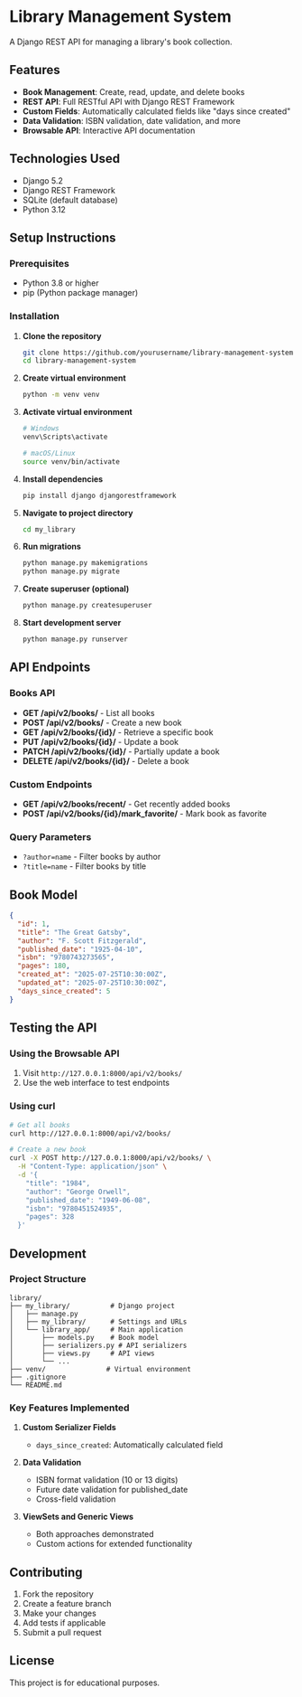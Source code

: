# Library Management System

A Django REST API for managing a library's book collection.

## Features

- **Book Management**: Create, read, update, and delete books
- **REST API**: Full RESTful API with Django REST Framework
- **Custom Fields**: Automatically calculated fields like "days since created"
- **Data Validation**: ISBN validation, date validation, and more
- **Browsable API**: Interactive API documentation

## Technologies Used

- Django 5.2
- Django REST Framework
- SQLite (default database)
- Python 3.12

## Setup Instructions

### Prerequisites
- Python 3.8 or higher
- pip (Python package manager)

### Installation

1. **Clone the repository**
   ```bash
   git clone https://github.com/yourusername/library-management-system.git
   cd library-management-system
   ```

2. **Create virtual environment**
   ```bash
   python -m venv venv
   ```

3. **Activate virtual environment**
   ```bash
   # Windows
   venv\Scripts\activate
   
   # macOS/Linux
   source venv/bin/activate
   ```

4. **Install dependencies**
   ```bash
   pip install django djangorestframework
   ```

5. **Navigate to project directory**
   ```bash
   cd my_library
   ```

6. **Run migrations**
   ```bash
   python manage.py makemigrations
   python manage.py migrate
   ```

7. **Create superuser (optional)**
   ```bash
   python manage.py createsuperuser
   ```

8. **Start development server**
   ```bash
   python manage.py runserver
   ```

## API Endpoints

### Books API

- **GET /api/v2/books/** - List all books
- **POST /api/v2/books/** - Create a new book
- **GET /api/v2/books/{id}/** - Retrieve a specific book
- **PUT /api/v2/books/{id}/** - Update a book
- **PATCH /api/v2/books/{id}/** - Partially update a book
- **DELETE /api/v2/books/{id}/** - Delete a book

### Custom Endpoints

- **GET /api/v2/books/recent/** - Get recently added books
- **POST /api/v2/books/{id}/mark_favorite/** - Mark book as favorite

### Query Parameters

- `?author=name` - Filter books by author
- `?title=name` - Filter books by title

## Book Model

```json
{
  "id": 1,
  "title": "The Great Gatsby",
  "author": "F. Scott Fitzgerald",
  "published_date": "1925-04-10",
  "isbn": "9780743273565",
  "pages": 180,
  "created_at": "2025-07-25T10:30:00Z",
  "updated_at": "2025-07-25T10:30:00Z",
  "days_since_created": 5
}
```

## Testing the API

### Using the Browsable API
1. Visit `http://127.0.0.1:8000/api/v2/books/`
2. Use the web interface to test endpoints

### Using curl
```bash
# Get all books
curl http://127.0.0.1:8000/api/v2/books/

# Create a new book
curl -X POST http://127.0.0.1:8000/api/v2/books/ \
  -H "Content-Type: application/json" \
  -d '{
    "title": "1984",
    "author": "George Orwell",
    "published_date": "1949-06-08",
    "isbn": "9780451524935",
    "pages": 328
  }'
```

## Development

### Project Structure
```
library/
├── my_library/          # Django project
│   ├── manage.py
│   ├── my_library/      # Settings and URLs
│   └── library_app/     # Main application
│       ├── models.py    # Book model
│       ├── serializers.py # API serializers
│       ├── views.py     # API views
│       └── ...
├── venv/               # Virtual environment
├── .gitignore
└── README.md
```

### Key Features Implemented

1. **Custom Serializer Fields**
   - `days_since_created`: Automatically calculated field

2. **Data Validation**
   - ISBN format validation (10 or 13 digits)
   - Future date validation for published_date
   - Cross-field validation

3. **ViewSets and Generic Views**
   - Both approaches demonstrated
   - Custom actions for extended functionality

## Contributing

1. Fork the repository
2. Create a feature branch
3. Make your changes
4. Add tests if applicable
5. Submit a pull request

## License

This project is for educational purposes.